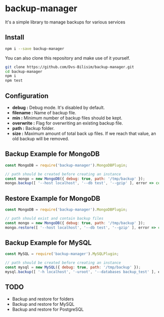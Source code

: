# backup-manager

It's a simple library to manage backups for various services

## Install

```bash
npm i --save backup-manager
```

You can also clone this repository and make use of it yourself.

```bash
git clone https://github.com/Dvs-Bilisim/backup-manager.git
cd backup-manager
npm i
npm test
```

## Configuration

- **debug       :** Debug mode. It's disabled by default.
- **filename    :** Name of backup file.
- **min         :** Minimum number of backup files should be kept.
- **overwrite   :** Flag for overwriting an existing backup file.
- **path        :** Backup folder.
- **size        :** Maximum amount of total back up files. If we reach that value, an old backup will be removed.

## Backup Example for MongoDB

```js
const MongoDB = require('backup-manager').MongoDBPlugin;

// path should be created before creating an instance
const mongo = new MongoDB({ debug: true, path: '/tmp/backup' });
mongo.backup([ '--host localhost', '--db test', '--gzip' ], error => console.log(error));
```

## Restore Example for MongoDB

```js
const MongoDB = require('backup-manager').MongoDBPlugin;

// path should exist and contain backup files
const mongo = new MongoDB({ debug: true, path: '/tmp/backup' });
mongo.restore([ '--host localhost', '--db test', '--gzip' ], error => console.log(error));
```

## Backup Example for MySQL

```js
const MySQL = require('backup-manager').MySQLPlugin;

// path should be created before creating an instance
const mysql = new MySQL({ debug: true, path: '/tmp/backup' });
mysql.backup([ '-h localhost', '-uroot', '--databases backup_test' ], error => console.log(error));
```

## TODO

- Backup and restore for folders
- Backup and restore for MySQL
- Backup and restore for PostgreSQL
